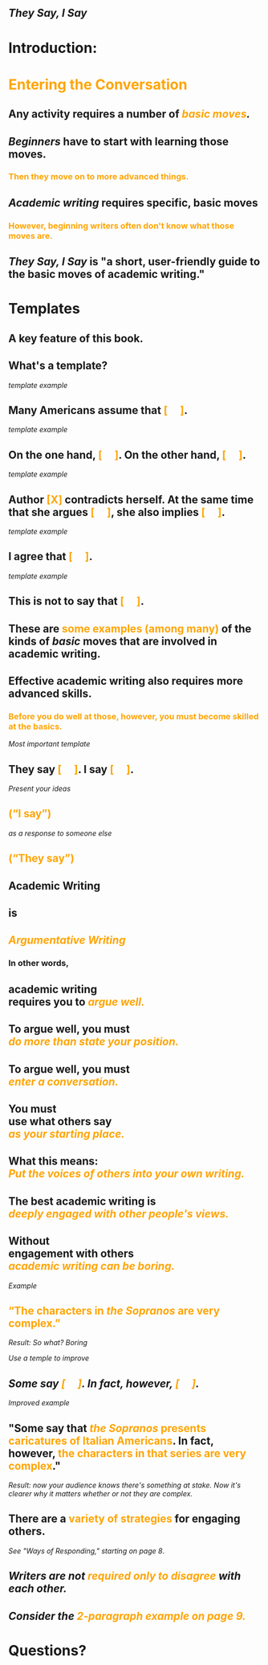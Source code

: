 ## *They Say, I Say*
# Introduction:
# <span style="color: orange;">Entering the Conversation</span>



## Any activity requires a number of *<span style="color: orange;">basic moves</span>.*




## *Beginners* have to start with learning those moves.

### <span style="color: orange;">Then they move on to more advanced things.</span>




## *Academic writing* requires specific, basic moves

### <span style="color: orange;">However, beginning writers often don't know what those moves are.</span>




## *They Say, I Say* is "a short, user-friendly guide to the basic moves of academic writing."




# Templates

## A key feature of this book.




## What's a template?




*template example*

## Many Americans assume that <span style="color: orange;">[&nbsp;&nbsp;&nbsp;&nbsp;&nbsp;]</span>.




*template example*

## On the one hand, <span style="color: orange;">[&nbsp;&nbsp;&nbsp;&nbsp;&nbsp;]</span>. On the other hand, <span style="color: orange;">[&nbsp;&nbsp;&nbsp;&nbsp;&nbsp;]</span>.




*template example*

## Author <span style="color: orange;">[X]</span> contradicts herself. At the same time that she argues <span style="color: orange;">[&nbsp;&nbsp;&nbsp;&nbsp;&nbsp;]</span>, she also implies <span style="color: orange;">[&nbsp;&nbsp;&nbsp;&nbsp;&nbsp;]</span>.




*template example*

## I agree that <span style="color: orange;">[&nbsp;&nbsp;&nbsp;&nbsp;&nbsp;]</span>.




*template example*

## This is not to say that <span style="color: orange;">[&nbsp;&nbsp;&nbsp;&nbsp;&nbsp;]</span>.




## These are <span style="color: orange;">some examples (among many)</span> of the kinds of *basic* moves that are involved in academic writing.




## Effective academic writing also requires more advanced skills.
### <span style="color: orange;">Before you do well at those, however, you must become skilled at the basics.</span>




*Most important template*
## They say <span style="color: orange;">[&nbsp;&nbsp;&nbsp;&nbsp;&nbsp;]</span>. I say <span style="color: orange;">[&nbsp;&nbsp;&nbsp;&nbsp;&nbsp;]</span>.




*Present your ideas*
## <span style="color: orange;">(&ldquo;I say&rdquo;)</span>
*as a response to someone else*
## <span style="color: orange;">(&ldquo;They say&rdquo;)</span>




## Academic Writing
## is
## <span style="color: orange;">*Argumentative Writing*</span>




### In other words,
## academic writing <br />requires you to <span style="color: orange;">*argue well.*</span>




## To argue well, you must<br /> <span style="color: orange;">*do more than state your position.*</span>




## To argue well, you must <br /> <span style="color: orange;">*enter a conversation.*</span>




## You must<br />use what others say <br /><span style="color: orange;">*as your starting place.*</span>




## What this means:<br /><span style="color: orange;">*Put the voices of others into your own writing.*</span>




## The best academic writing is<br /><span style="color: orange;">*deeply engaged with other people's views.*</span>




## Without<br />engagement with others<br /><span style="color: orange;">*academic writing can be boring.*</span>




*Example*
## <span style="color: orange;">&ldquo;The characters in *the Sopranos* are very complex.&rdquo;</span>

*Result: So what? Boring*




*Use a temple to improve*
## *Some say <span style="color: orange;">[&nbsp;&nbsp;&nbsp;&nbsp;&nbsp;]</span>. In fact, however, <span style="color: orange;">[&nbsp;&nbsp;&nbsp;&nbsp;&nbsp;]</span>.*




*Improved example*
## "Some say that <span style="color: orange;">*the Sopranos* presents caricatures of Italian Americans</span>. In fact, however, <span style="color: orange;">the characters in that series are very complex</span>."
*Result: now your audience knows there's something at stake. Now it's clearer why it matters whether or not they are complex.*




## There are a <span style="color: orange;">variety of strategies</span> for engaging others.
*See "Ways of Responding," starting on page 8*.



## *Writers are not <span style="color: orange;">required only to disagree</span> with each other.*



## *Consider the <span style="color: orange;">2-paragraph example on page 9.</span>*



# Questions?